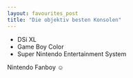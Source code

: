 ```yaml
---
layout: favourites_post
title: "Die objektiv besten Konsolen"
---
```


- DSi XL
- Game Boy Color
- Super Nintendo Entertainment System

Nintendo Fanboy ☺